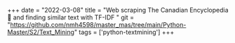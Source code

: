 +++ 
date = "2022-03-08" 
title = "Web scraping The Canadian Encyclopedia📜 and finding similar text with TF-IDF " 
git = "https://github.com/nmh4598/master_mas/tree/main/Python-Master/S2/Text_Mining" 
tags = ['python-textmining'] 
+++
